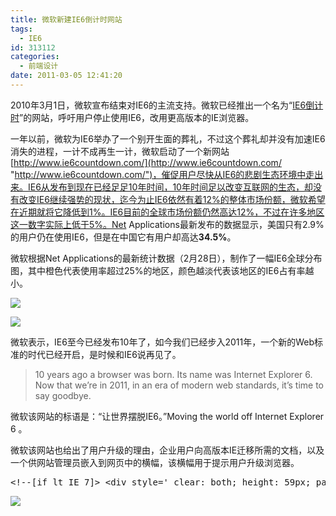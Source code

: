 ```yaml
---
title: 微软新建IE6倒计时网站
tags:
  - IE6
id: 313112
categories:
  - 前端设计
date: 2011-03-05 12:41:20
---
```


2010年3月1日，微软宣布结束对IE6的主流支持。微软已经推出一个名为“[IE6倒计时](http://www.ie6countdown.com/)”的网站，呼吁用户停止使用IE6，改用更高版本的IE浏览器。

一年以前，微软为IE6举办了一个别开生面的葬礼，不过这个葬礼却并没有加速IE6消失的进程，一计不成再生一计，微软启动了一个新网站[http://www.ie6countdown.com/](http://www.ie6countdown.com/ "http://www.ie6countdown.com/")，催促用户尽快从IE6的悲剧生态环境中走出来。IE6从发布到现在已经足足10年时间，10年时间足以改变互联网的生态，却没有改变IE6继续强势的现状，迄今为止IE6依然有着12%的整体市场份额，微软希望在近期就将它降低到1%。IE6目前的全球市场份额仍然高达12%，不过在许多地区这一数字实际上低于5%。Net Applications最新发布的数据显示，美国只有2.9%的用户仍在使用IE6，但是在中国它有用户却高达**34.5%**。

微软根据Net Applications的最新统计数据（2月28日），制作了一幅IE6全球分布图，其中橙色代表使用率超过25%的地区，颜色越淡代表该地区的IE6占有率越小。

![](http://love4026.files.wordpress.com/2011/03/ie6-usage-around-the-world.jpg)

![](http://love4026.files.wordpress.com/2011/03/ie6-usage-around-the-world-details.jpg)

微软表示，IE6至今已经发布10年了，如今我们已经步入2011年，一个新的Web标准的时代已经开启，是时候和IE6说再见了。
  > 10 years ago a browser was born. Its name was Internet Explorer 6\. Now that we’re in 2011, in an era of modern web standards, it’s time to say goodbye.  

微软该网站的标语是：“让世界摆脱IE6。”Moving the world off Internet Explorer 6 。

微软该网站也给出了用户升级的理由，企业用户向高版本IE迁移所需的文档，以及一个供网站管理员嵌入到网页中的横幅，该横幅用于提示用户升级浏览器。
  <pre>&lt;!--[if lt IE 7]&gt; &lt;div style=' clear: both; height: 59px; padding:0 0 0 15px; position: relative;'&gt; &lt;a href=&quot;http://www.microsoft.com/windows/internet-explorer/default.aspx?ocid=ie6_countdown_bannercode&quot;&gt;&lt;img src=&quot;http://www.theie6countdown.com/images/upgrade.jpg&quot; border=&quot;0&quot; height=&quot;42&quot; width=&quot;820&quot; alt=&quot;&quot; /&gt;&lt;/a&gt;&lt;/div&gt; &lt;![endif]--&gt; </pre>

![](http://www.ie6countdown.com/images/upgrade.jpg)